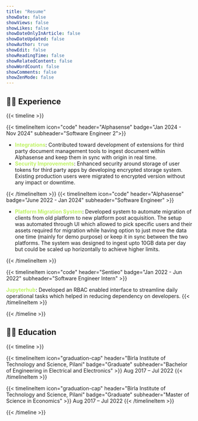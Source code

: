 ```yaml
---
title: "Resume"
showDate: false
showViews: false
showLikes: false
showDateOnlyInArticle: false
showDateUpdated: false
showAuthor: true
showEdit: false
showReadingTime: false
showRelatedContent: false
showWordCount: false
showComments: false
showZenMode: false
---
```


## 👨‍💻 Experience

{{< timeline >}}

  {{< timelineItem 
    icon="code" 
    header="Alphasense" 
    badge="Jan 2024 - Nov 2024" 
    subheader="Software Engineer 2">}} 
<ul>
<li>
<b style="color:#bef264">Integrations</b>: Contributed toward development of extensions for third party document management tools to ingest document within Alphasense and keep them in sync with origin in real time.
</li>
<li>
<b style="color:#bef264">Security Improvements</b>: Enhanced security around storage of user tokens for third party apps by developing encrypted storage system. 
Existing production users were migrated to encrypted version without any impact or downtime.
</li>
</ul>
  {{< /timelineItem >}}
  {{< timelineItem 
    icon="code" 
    header="Alphasense" 
    badge="June 2022 - Jan 2024" 
    subheader="Software Engineer" >}}
<ul>
<li>
<b style="color:#bef264">Platform Migration System</b>: 
Developed system to automate migration of clients from old platform to new platform post acquisition. 
The setup was automated through UI which allowed to pick specific users and their assets required for migration while having
option to just move the data one time (mainly for demo purpose) or keep it in sync between the two platforms.
The system was designed to ingest upto 10GB data per day but could be scaled up horizontally to achieve higher limits. 
</li>
</ul>
  {{< /timelineItem >}}


  {{< timelineItem 
    icon="code" 
    header="Sentieo" 
    badge="Jan 2022 - Jun 2022" 
    subheader="Software Engineer Intern" >}}

  
  
  <b style="color:#bef264">Jupyterhub</b>: Developed an RBAC enabled interface to streamline daily operational 
  tasks which helped in reducing dependency on developers.
  {{< /timelineItem >}}

{{< /timeline >}}


## 👨‍🎓 Education

{{< timeline >}}

  {{< timelineItem 
    icon="graduation-cap" 
    header="Birla Institute of Technology and Science, Pilani" 
    badge="Graduate" 
    subheader="Bachelor of Engineering in Electrical and Electronics" >}}
Aug 2017 – Jul 2022
  {{< /timelineItem >}}

   {{< timelineItem 
    icon="graduation-cap" 
    header="Birla Institute of Technology and Science, Pilani" 
    badge="Graduate" 
    subheader="Master of Science in Economics" >}} 
   Aug 2017 – Jul 2022
  {{< /timelineItem >}}

{{< /timeline >}}
